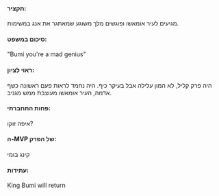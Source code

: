 #### **תקציר:**
מגיעים לעיר אומאשו ופוגשים מלך משוגע שמאתגר את אנג במשימות. 
#### **סיכום במשפט:**
"Bumi you're a mad genius"
#### **ראוי לציון:**
היה פרק קליל, לא המון עלילה אבל בעיקר כיף. היה נחמד לראות פעם ראשונה כשף אדמה, העיר אומאשו מעוצבת ממש מגניב.
#### **פחות התחברתי:**
איפה זוקו?
#### **ה-MVP של הפרק:**
קינג בומי
#### **עתידות:** 
King Bumi will return